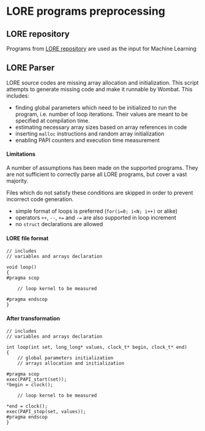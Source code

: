 # LORE programs preprocessing

## LORE repository

Programs from [LORE repository](https://vectorization.computer) are used as the input for Machine Learning 

## LORE Parser

LORE source codes are missing array allocation and initialization. This script attempts to generate missing code and make it runnable by Wombat. This includes:

* finding global parameters which need to be initialized to run the program, i.e. number of loop iterations. Their values are meant to be specified at compilation time.
* estimating necessary array sizes based on array references in code
* inserting `malloc` instructions and random array initialization
* enabling PAPI counters and execution time measurement

#### Limitations

A number of assumptions has been made on the supported programs. They are not sufficient to correctly parse all LORE programs, but cover a vast majority.

Files which do not satisfy these conditions are skipped in order to prevent incorrect code generation.

* simple format of loops is preferred (`for(i=0; i<N; i++)` or alike)
* operators `++`, `--`, `+=` and `-=` are also supported in loop increment
* no `struct` declarations are allowed

#### LORE file format

```$xslt
// includes
// variables and arrays declaration

void loop()
{
#pragma scop

    // loop kernel to be measured

#pragma endscop
}
```

#### After transformation

```$xslt
// includes
// variables and arrays declaration

int loop(int set, long_long* values, clock_t* begin, clock_t* end)
{
    // global parameters initialization
    // arrays allocation and initialization

#pragma scop
exec(PAPI_start(set));
*begin = clock();

    // loop kernel to be measured
    
*end = clock();
exec(PAPI_stop(set, values));
#pragma endscop
}
```
